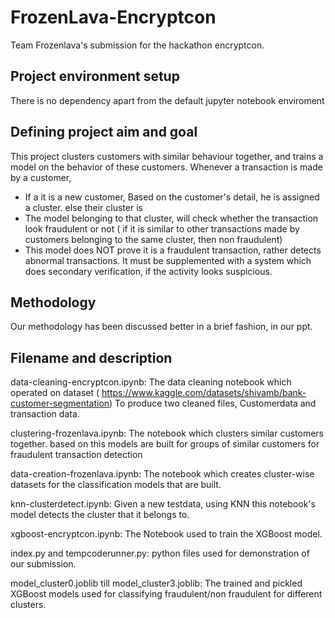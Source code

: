 # FrozenLava-Encryptcon
Team Frozenlava's submission for the hackathon encryptcon.

## Project environment setup

There is no dependency apart from the default jupyter notebook enviroment

## Defining project aim and goal

This project clusters customers with similar behaviour together, and trains a model on the behavior of these customers. Whenever a transaction is made by a customer,

- If a it is a new customer, Based on the customer's detail, he is assigned a cluster. else their cluster is 
- The model belonging to that cluster, will check whether the transaction look fraudulent or not ( if it is similar to other transactions made by customers belonging to the same cluster, then non fraudulent)
- This model does NOT prove it is a fraudulent transaction, rather detects abnormal transactions. It must be supplemented with a system which does secondary verification, if the activity looks suspicious.

## Methodology

Our methodology has been discussed better in a brief fashion, in our ppt.
  
## Filename and description

data-cleaning-encryptcon.ipynb: The data cleaning notebook which operated on dataset ( https://www.kaggle.com/datasets/shivamb/bank-customer-segmentation) To produce two cleaned files, Customerdata and transaction data.

clustering-frozenlava.ipynb: The notebook which clusters similar customers together. based on this models are built for groups of similar customers for fraudulent transaction detection

data-creation-frozenlava.ipynb: The notebook which creates cluster-wise datasets for the classification models that are built.

knn-clusterdetect.ipynb: Given a new testdata, using KNN this notebook's model detects the cluster that it belongs to.

xgboost-encryptcon.ipynb: The Notebook used to train the XGBoost model.

index.py and tempcoderunner.py: python files used for demonstration of our submission.

model_cluster0.joblib till model_cluster3.joblib: The trained and pickled XGBoost models used for classifying fraudulent/non fraudulent for different clusters. 
